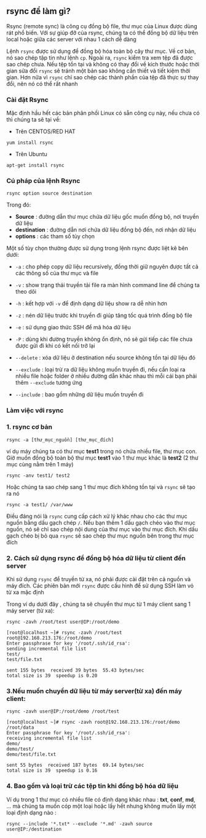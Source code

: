 ## rsync để làm gì?
Rsync (remote sync) là công cụ đồng bộ file, thư mục của Linux được dùng rát phổ biến. Với sự giúp đỡ của rsync, chúng ta có thể đồng bộ dữ liệu trên local hoặc giữa các server với nhau 1 cách dễ dàng

Lệnh `rsync` được sử dụng để đồng bộ hóa toàn bộ cây thư mục. Về cơ bản, nó sao chép tập tin như lệnh `cp`. Ngoài ra, `rsync` kiểm tra xem tệp đã được sao chép chưa. Nếu tệp tồn tại và không có thay đổi về kích thước hoặc thời gian sửa đổi `rsync` sẽ tránh một bản sao không cần thiết và tiết kiệm thời gian. Hơn nữa vì `rsync` chỉ sao chép các thành phần của tệp đã thực sự thay đổi, nên nó có thể rất nhanh

### Cài đặt Rsync
Mặc định hầu hết các bản phân phối Linux có sẵn công cụ này, nếu chưa có thì chúng ta sẽ tại về:
  * Trên CENTOS/RED HAT
   ```
   yum install rsync
   ```
  * Trên Ubuntu
   ```
   apt-get install rsync
   ```

### Cú pháp của lệnh Rsync

`rsync option source destination`

Trong đó:
 * **Source** : đường dẫn thư mục chứa dữ liệu gốc muốn đồng bộ, nơi truyền dữ liệu
 * **destination** : đường dẫn nơi chứa dữ liệu đồng bộ đến, nơi nhận dữ liệu
 * **options** : các tham số tùy chọn

Một số tùy chọn thường được sử dụng trong lệnh rsync được liệt kê bên dưới:
 * `-a` : cho phép copy dữ liệu recursively, đồng thời giữ nguyên được tất cả các thông số của thư mục và file
 
 * `-v` : show trạng thái truyền tải file ra màn hình command line để chúng ta theo dõi
 * `-h` : kết hợp với `-v` để định dạng dữ liệu show ra dễ nhìn hơn
 * `-z` : nén dữ liệu trước khi truyền đi giúp tăng tốc quá trình đồng bộ file
 * `-e` : sử dụng giao thức SSH để mã hóa dữ liệu
 * `-P` : dùng khi đường truyền không ổn định, nó sẽ gửi tiếp các file chưa được gửi đi khi có kết nối trở lại
 * `--delete` : xóa dữ liệu ở destination nếu source không tồn tại dữ liệu đó
 * `--exclude` : loại trừ ra dữ liệu không muốn truyền đi, nếu cần loại ra nhiều file hoặc folder ở nhiều đường dẫn khác nhau thì mỗi cái bạn phải thêm `--exclude` tương ứng
 * `--include` : bao gồm những dữ liệu muốn truyền đi

### Làm việc với rsync
### 1. rsync cơ bản

`rsync -a [thư_mục_nguồn] [thư_mục_đích]`

ví dụ máy chúng ta có thư mục **test1** trong nó chứa nhiều file, thư mục con. Giờ muốn đồng bộ toàn bộ thư mục **test1** vào 1 thư mục khác là **test2** (2 thư mục cùng nằm trên 1 máy)

`rsync -anv test1/ test2`

Hoặc chúng ta sao chép sang 1 thư mục đích không tồn tại và `rsync` sẽ tạo ra nó

`rsync -a test1/ /var/www`

Điều đáng nói là `rsync` cung cấp cách xử lý khác nhau cho các thư mục nguồn bằng dấu gạch chép `/`. Nếu bạn thêm 1 dấu gạch chéo vào thư mục nguồn, nó sẽ chỉ sao chép nội dung của thư mục vào thư mục đích. Khi dấu gạch chéo bị bỏ qua `rsync` sẽ sao chép thư mục nguồn bên trong thư mục đích

### 2. Cách sử dụng rsync để đồng bộ hóa dữ liệu từ client đến server

Khi sử dụng `rsync` để truyền từ xa, nó phải được cài đặt trên cả nguồn và máy đích. Các phiên bản mới `rsync` được cấu hình để sử dụng SSH làm vỏ từ xa mặc định

Trong ví dụ dưới đây , chúng ta sẽ chuyển thư mục từ 1 máy client sang 1 máy server (từ xa):

`rsync -zavh /root/test user@IP:/root/demo`
```
[root@localhost ~]# rsync -zavh /root/test root@192.168.213.176:/root/demo
Enter passphrase for key '/root/.ssh/id_rsa':
sending incremental file list
test/
test/file.txt

sent 155 bytes  received 39 bytes  55.43 bytes/sec
total size is 39  speedup is 0.20
```

### 3.Nếu  muốn chuyển dữ liệu từ máy server(từ xa) đến máy client:

`rsync -zavh user@IP:/root/demo /root/test`
```
[root@localhost ~]# rsync -zavh root@192.168.213.176:/root/demo /root/data
Enter passphrase for key '/root/.ssh/id_rsa':
receiving incremental file list
demo/
demo/test/
demo/test/file.txt

sent 55 bytes  received 187 bytes  69.14 bytes/sec
total size is 39  speedup is 0.16
```

### 4. Bao gồm và loại trừ các tệp tin khi đồng bộ hóa dữ liệu 
Ví dụ trong 1 thư mục có nhiều file có định dạng khác nhau : **txt**, **conf**, **md**, ... mà chúng ta muốn cóp một loại hoặc lấy hết nhưng không muốn lấy một loại định dạng nào :

  `rsync --include '*.txt* --exclude '*.md' -zavh source user@IP:/destination`
